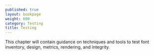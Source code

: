 ```yaml
---
published: true
layout: bookpage
weight: 600
category: Testing
title: Testing
---
```


This chapter will contain guidance on techniques and tools to test font inventory, design, metrics, rendering, and integrity.

